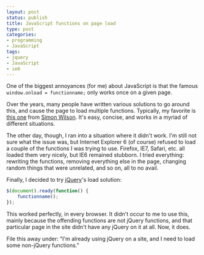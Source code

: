 ```yaml
---
layout: post
status: publish
title: JavaScript functions on page load
type: post
categories:
- programming
- JavaScript
tags:
- jquery
- JavaScript
- ie6
---
```

One of the biggest annoyances (for me) about JavaScript is that the famous `window.onload = functionname;` only works once on a given page.

Over the years, many people have written various solutions to go around this, and cause the page to load multiple functions. Typically, my favorite is <a href="http://simonwillison.net/2004/May/26/addLoadEvent/">this one</a> from <a href="http://simonwillison.net/">Simon Wilson</a>. It's easy, concise, and works in a myriad of different situations.

The other day, though, I ran into a situation where it didn't work. I'm still not sure what the issue was, but Internet Explorer 6 (of course) refused to load a couple of the functions I was trying to use. Firefox, IE7, Safari, etc. all loaded them very nicely, but IE6 remained stubborn. I tried everything: rewriting the functions, removing everything else in the page, changing random things that were unrelated, and so on, all to no avail.

Finally, I decided to try <a href="http://jquery.com">jQuery</a>'s load solution:

~~~~ javascript
$(document).ready(function() {
    functionname();
});
~~~~

This worked perfectly, in every browser. It didn't occur to me to use this, mainly because the offending functions are not jQuery functions, and that particular page in the site didn't have any jQuery on it at all. Now, it does.

File this away under: "I'm already using jQuery on a site, and I need to load some non-jQuery functions."
